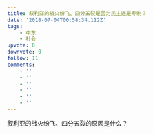 ```yaml
---
title: 叙利亚的战火纷飞、四分五裂是因为民主还是专制？
date: '2018-07-04T00:58:34.112Z'
tags:
    - 中东
    - 社会
upvote: 0
downvote: 0
follow: 11
comments:
    - ''
    - ''
    - ''
    - ''
    - ''
    - ''
---
```


叙利亚的战火纷飞、四分五裂的原因是什么？

